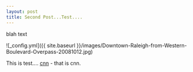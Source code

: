 ```yaml
---
layout: post
title: Second Post...Test....
---
```


blah text

![_config.yml]({{ site.baseurl }}/images/Downtown-Raleigh-from-Western-Boulevard-Overpass-20081012.jpg)

This is test.... [cnn](https://www.cnn,com) - that is cnn.
